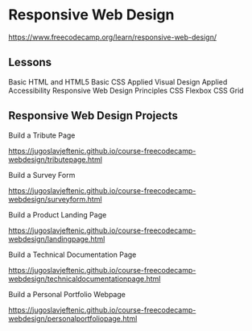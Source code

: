 # Responsive Web Design

https://www.freecodecamp.org/learn/responsive-web-design/

## Lessons
Basic HTML and HTML5
Basic CSS
Applied Visual Design
Applied Accessibility
Responsive Web Design Principles
CSS Flexbox
CSS Grid

## Responsive Web Design Projects
Build a Tribute Page

https://jugoslavjeftenic.github.io/course-freecodecamp-webdesign/tributepage.html

Build a Survey Form

https://jugoslavjeftenic.github.io/course-freecodecamp-webdesign/surveyform.html

Build a Product Landing Page

https://jugoslavjeftenic.github.io/course-freecodecamp-webdesign/landingpage.html

Build a Technical Documentation Page

https://jugoslavjeftenic.github.io/course-freecodecamp-webdesign/technicaldocumentationpage.html

Build a Personal Portfolio Webpage

https://jugoslavjeftenic.github.io/course-freecodecamp-webdesign/personalportfoliopage.html
